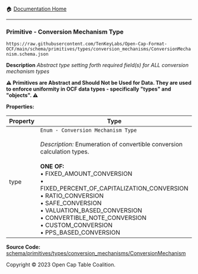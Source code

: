 :house: [Documentation Home](../../../../../README.md)

---

### Primitive - Conversion Mechanism Type

`https://raw.githubusercontent.com/TenKeyLabs/Open-Cap-Format-OCF/main/schema/primitives/types/conversion_mechanisms/ConversionMechanism.schema.json`

**Description** _Abstract type setting forth required field(s) for ALL conversion mechanism types_

**:warning: Primitives are Abstract and Should Not be Used for Data. They are used to enforce uniformity in OCF data types - specifically "types" and "objects". :warning:**

**Properties:**

| Property | Type                                                                                                                                                                                                                                                                                                                                                                                                                                       | Description                                     | Required   |
| -------- | ------------------------------------------------------------------------------------------------------------------------------------------------------------------------------------------------------------------------------------------------------------------------------------------------------------------------------------------------------------------------------------------------------------------------------------------ | ----------------------------------------------- | ---------- |
| type     | `Enum - Conversion Mechanism Type`</br></br>_Description:_ Enumeration of convertible conversion calculation types.</br></br>**ONE OF:** </br>&bull; FIXED_AMOUNT_CONVERSION </br>&bull; FIXED_PERCENT_OF_CAPITALIZATION_CONVERSION </br>&bull; RATIO_CONVERSION </br>&bull; SAFE_CONVERSION </br>&bull; VALUATION_BASED_CONVERSION </br>&bull; CONVERTIBLE_NOTE_CONVERSION </br>&bull; CUSTOM_CONVERSION </br>&bull; PPS_BASED_CONVERSION | Identifies the specific conversion trigger type | `REQUIRED` |

**Source Code:** [schema/primitives/types/conversion_mechanisms/ConversionMechanism](../../../../../../schema/primitives/types/conversion_mechanisms/ConversionMechanism.schema.json)

Copyright © 2023 Open Cap Table Coalition.
